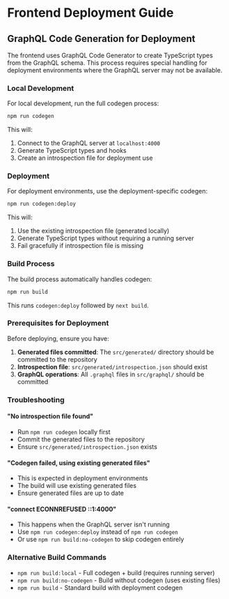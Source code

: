 # Frontend Deployment Guide

## GraphQL Code Generation for Deployment

The frontend uses GraphQL Code Generator to create TypeScript types from the GraphQL schema. This process requires special handling for deployment environments where the GraphQL server may not be available.

### Local Development

For local development, run the full codegen process:

```bash
npm run codegen
```

This will:
1. Connect to the GraphQL server at `localhost:4000`
2. Generate TypeScript types and hooks
3. Create an introspection file for deployment use

### Deployment

For deployment environments, use the deployment-specific codegen:

```bash
npm run codegen:deploy
```

This will:
1. Use the existing introspection file (generated locally)
2. Generate TypeScript types without requiring a running server
3. Fail gracefully if introspection file is missing

### Build Process

The build process automatically handles codegen:

```bash
npm run build
```

This runs `codegen:deploy` followed by `next build`.

### Prerequisites for Deployment

Before deploying, ensure you have:

1. **Generated files committed**: The `src/generated/` directory should be committed to the repository
2. **Introspection file**: `src/generated/introspection.json` should exist
3. **GraphQL operations**: All `.graphql` files in `src/graphql/` should be committed

### Troubleshooting

#### "No introspection file found"
- Run `npm run codegen` locally first
- Commit the generated files to the repository
- Ensure `src/generated/introspection.json` exists

#### "Codegen failed, using existing generated files"
- This is expected in deployment environments
- The build will use existing generated files
- Ensure generated files are up to date

#### "connect ECONNREFUSED ::1:4000"
- This happens when the GraphQL server isn't running
- Use `npm run codegen:deploy` instead of `npm run codegen`
- Or use `npm run build:no-codegen` to skip codegen entirely

### Alternative Build Commands

- `npm run build:local` - Full codegen + build (requires running server)
- `npm run build:no-codegen` - Build without codegen (uses existing files)
- `npm run build` - Standard build with deployment codegen
